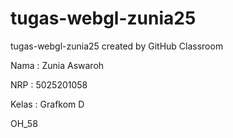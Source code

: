 # tugas-webgl-zunia25
tugas-webgl-zunia25 created by GitHub Classroom

Nama  : Zunia Aswaroh

NRP   : 5025201058

Kelas : Grafkom D

OH_58

